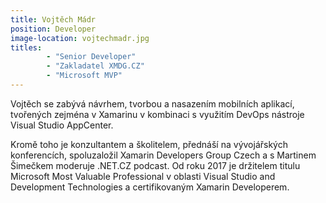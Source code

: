 ```yaml
---
title: Vojtěch Mádr
position: Developer
image-location: vojtechmadr.jpg
titles: 
        - "Senior Developer"
        - "Zakladatel XMDG.CZ"
        - "Microsoft MVP" 
---
```

Vojtěch se zabývá návrhem, tvorbou a nasazením mobilních aplikací, tvořených zejména v Xamarinu v kombinaci s využitím DevOps nástroje Visual Studio AppCenter. 

Kromě toho je konzultantem a školitelem, přednáší na vývojářských konferencích, spoluzaložil Xamarin Developers Group Czech a s Martinem Šimečkem moderuje .NET.CZ podcast. Od roku 2017 je držitelem titulu Microsoft Most Valuable Professional v oblasti Visual Studio and Development Technologies a certifikovaným Xamarin Developerem.